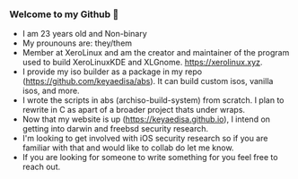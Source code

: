 ### Welcome to my Github 👋

- I am 23 years old and Non-binary
- My prounouns are: they/them
- Member at XeroLinux and am the creator and maintainer of the program used to build XeroLinuxKDE and XLGnome. https://xerolinux.xyz.
- I provide my iso builder as a package in my repo (https://github.com/keyaedisa/abs). It can build custom isos, vanilla isos, and more.
- I wrote the scripts in abs (archiso-build-system) from scratch. I plan to rewrite in C as apart of a broader project thats under wraps.
- Now that my website is up (https://keyaedisa.github.io), I intend on getting into darwin and freebsd security research.
- I'm looking to get involved with iOS security research so if you are familiar with that and would like to collab do let me know.
- If you are looking for someone to write something for you feel free to reach out.


<!--
**keyaedisa/keyaedisa** is a ✨ _special_ ✨ repository because its `README.md` (this file) appears on your GitHub profile.

Here are some ideas to get you started:

- 🔭 I’m currently working on ...
- 🌱 I’m currently learning ...
- 👯 I’m looking to collaborate on ...
- 🤔 I’m looking for help with ...
- 💬 Ask me about ...
- 📫 How to reach me: ...
- 😄 Pronouns: ...
- ⚡ Fun fact: ...
-->
